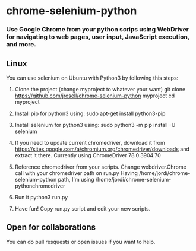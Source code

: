# chrome-selenium-python
### Use Google Chrome from your python scrips using WebDriver for navigating to web pages, user input, JavaScript execution, and more. 

## Linux

You can use selenium on Ubuntu with Python3 by following this steps:

1. Clone the project (change myproject to whatever your want)
git clone https://github.com/jrosell/chrome-selenium-python myproject
cd myproject

2. Install pip for python3 using:
sudo apt-get install python3-pip 

3. Install selenium for python3 using:
sudo python3 -m pip install -U selenium 

4. If you need to update current chromedriver, download it from https://sites.google.com/a/chromium.org/chromedriver/downloads and extract it there.
Currently using ChromeDriver 78.0.3904.70

5. Reference chromedriver from your scripts.
Change webdriver.Chrome call with your chromedriver path on run.py
Having /home/jordi/chrome-selenium-python path, I'm using /home/jordi/chrome-selenium-pythonchromedriver

6. Run it
python3 run.py

7. Have fun!
Copy run.py script and edit your new scripts. 

## Open for collaborations
You can do pull resquests or open issues if you want to help.
